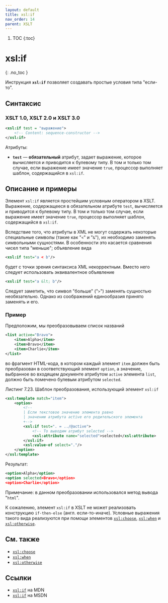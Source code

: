 ```yaml
---
layout: default
title: xsl:if
nav_order: 14
parent: XSLT
---
```


<!-- prettier-ignore-start -->
1. TOC
{:toc}

# xsl:if
{: .no_toc }
<!-- prettier-ignore-end -->

Инструкция **`xsl:if`** позволяет создавать простые условия типа "если-то".

## Синтаксис

### XSLT 1.0, XSLT 2.0 и XSLT 3.0

```xml
<xsl:if test = "выражение">
    <!-- Content: sequence-constructor -->
</xsl:if>
```

Атрибуты:

- **`test`** — **обязательный** атрибут, задает выражение, которое вычисляется и приводится к булевому типу. В том и только том случае, если выражение имеет значение `true`, процессор выполняет шаблон, содержащийся в `xsl:if`.

## Описание и примеры

Элемент `xsl:if` является простейшим условным оператором в XSLT. Выражение, содержащееся в обязательном атрибуте `test`, вычисляется и приводится к булевому типу. В том и только том случае, если выражение имеет значение `true`, процессор выполняет шаблон, содержащийся в `xsl:if`.

Вследствие того, что атрибуты в XML не могут содержать некоторые специальные символы (такие как "`<`" и "`&`"), их необходимо заменять символьными сущностями. В особенности это касается сравнения чисел типа "меньше"; объявление вида

```xml
<xsl:if test="a < b"/>
```

будет с точки зрения синтаксиса XML некорректным. Вместо него следует использовать эквивалентное объявление

```xml
<xsl:if test="a &lt; b"/>
```

Следует заметить, что символ "больше" ("`>`") заменять сущностью необязательно. Однако из соображений единообразия принято заменять и его.

### Пример

Предположим, мы преобразовываем список названий

```xml
<list active="Bravo">
    <item>Alpha</item>
    <item>Bravo</item>
    <item>Charlie</item>
</list>
```

во фрагмент HTML-кода, в котором каждый элемент `item` должен быть преобразован в соответствующий элемент `option`, а значение, выбранное во входящем документе атрибутом `active` элемента `list`, должно быть помечено булевым атрибутом `selected`.

Листинг 7.23. Шаблон преобразования, использующий элемент `xsl:if`

```xml
<xsl:template match="item">
    <option>
        <!--
        | Если текстовое значение элемента равно
        | значению атрибута active его родительского элемента
        +-->
        <xsl:if test=". = ../@active">
            <!-- To выводим атрибут selected -->
            <xsl:attribute name="selected">selected</xsl:attribute>
        </xsl:if>
        <xsl:value-of select="."/>
    </option>
</xsl:template>
```

Результат:

```xml
<option>Alpha</option>
<option selected>Bravo</option>
<option>Charlie</option>
```

Примечание: в данном преобразовании использовался метод вывода "`html`".

К сожалению, элемент `xsl:if` в XSLT не может реализовать конструкцию `if-then-else` (англ. если-то-иначе). Условные выражения такого вида реализуются при помощи элементов [`xsl:choose`](/xslt/xsl-choose/), [`xsl:when`](/xslt/xsl-when/) и [`xsl:otherwise`](/xslt/xsl-otherwise/).

## См. также

- [`xsl:choose`](/xslt/xsl-choose/)
- [`xsl:when`](/xslt/xsl-when/)
- [`xsl:otherwise`](/xslt/xsl-otherwise/)

## Ссылки

- [`xsl:if`](https://developer.mozilla.org/en-US/docs/Web/XSLT/if) на MDN
- [`xsl:if`](https://msdn.microsoft.com/en-us/library/ms256209.aspx) на MSDN

